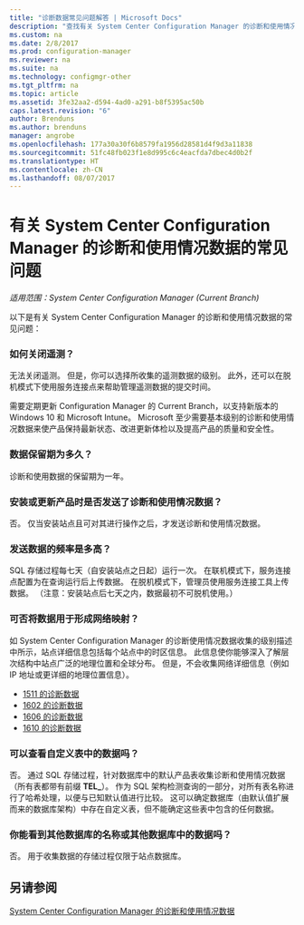 ```yaml
---
title: "诊断数据常见问题解答 | Microsoft Docs"
description: "查找有关 System Center Configuration Manager 的诊断和使用情况数据的常见问题。"
ms.custom: na
ms.date: 2/8/2017
ms.prod: configuration-manager
ms.reviewer: na
ms.suite: na
ms.technology: configmgr-other
ms.tgt_pltfrm: na
ms.topic: article
ms.assetid: 3fe32aa2-d594-4ad0-a291-b8f5395ac50b
caps.latest.revision: "6"
author: Brenduns
ms.author: brenduns
manager: angrobe
ms.openlocfilehash: 177a30a30f6b8579fa1956d28581d4f9d3a11838
ms.sourcegitcommit: 51fc48fb023f1e8d995c6c4eacfda7dbec4d0b2f
ms.translationtype: HT
ms.contentlocale: zh-CN
ms.lasthandoff: 08/07/2017
---
```

# <a name="frequently-asked-questions-about-diagnostics-and-usage-data-for-system-center-configuration-manager"></a>有关 System Center Configuration Manager 的诊断和使用情况数据的常见问题

*适用范围：System Center Configuration Manager (Current Branch)*

以下是有关 System Center Configuration Manager 的诊断和使用情况数据的常见问题：  

###  <a name="bkmk_off"></a> 如何关闭遥测？  
无法关闭遥测。 但是，你可以选择所收集的遥测数据的级别。 此外，还可以在脱机模式下使用服务连接点来帮助管理遥测数据的提交时间。

需要定期更新 Configuration Manager 的 Current Branch，以支持新版本的 Windows 10 和 Microsoft Intune。 Microsoft 至少需要基本级别的诊断和使用情况数据来使产品保持最新状态、改进更新体检以及提高产品的质量和安全性。

###  <a name="bkmk_retention"></a> 数据保留期为多久？  
 诊断和使用数据的保留期为一年。  

###  <a name="bkmk_update"></a> 安装或更新产品时是否发送了诊断和使用情况数据？  
 否。 仅当安装站点且可对其进行操作之后，才发送诊断和使用情况数据。  

###  <a name="bkmk_frequency"></a> 发送数据的频率是多高？  
 SQL 存储过程每七天（自安装站点之日起）运行一次。 在联机模式下，服务连接点配置为在查询运行后上传数据。 在脱机模式下，管理员使用服务连接工具上传数据。 （注意：安装站点后七天之内，数据最初不可脱机使用。）  

###  <a name="bkmk_network"></a> 可否将数据用于形成网络映射？  
 如 System Center Configuration Manager 的诊断使用情况数据收集的级别描述中所示，站点详细信息包括每个站点中的时区信息。 此信息使你能够深入了解层次结构中站点广泛的地理位置和全球分布。 但是，不会收集网络详细信息（例如 IP 地址或更详细的地理位置信息）。
 - [1511 的诊断数据](/sccm/core/plan-design/diagnostics/levels-of-diagnostic-usage-data-collection-1511)
 - [1602 的诊断数据](/sccm/core/plan-design/diagnostics/levels-of-diagnostic-usage-data-collection-1602)
 - [1606 的诊断数据](/sccm/core/plan-design/diagnostics/levels-of-diagnostic-usage-data-collection-1606)
 - [1610 的诊断数据](/sccm/core/plan-design/diagnostics/levels-of-diagnostic-usage-data-collection-1610)


###  <a name="bkmk_tables"></a> 可以查看自定义表中的数据吗？  
 否。 通过 SQL 存储过程，针对数据库中的默认产品表收集诊断和使用情况数据（所有表都带有前缀 **TEL_**）。 作为 SQL 架构检测查询的一部分，对所有表名称进行了哈希处理，以便与已知默认值进行比较。 这可以确定数据库（由默认值扩展而来的数据库架构）中存在自定义表，但不能确定这些表中包含的任何数据。  

###  <a name="bkmk_databases"></a>你能看到其他数据库的名称或其他数据库中的数据吗？  
 否。 用于收集数据的存储过程仅限于站点数据库。  

## <a name="see-also"></a>另请参阅  
 [System Center Configuration Manager 的诊断和使用情况数据](../../core/plan-design/diagnostics/diagnostics-and-usage-data.md)
